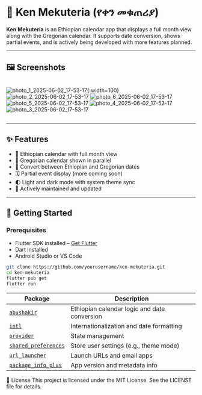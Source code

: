 # 📅 Ken Mekuteria (የቀን መቁጠሪያ)

**Ken Mekuteria** is an Ethiopian calendar app that displays a full month view along with the Gregorian calendar. It supports date conversion, shows partial events, and is actively being developed with more features planned.

---

## 🖼️ Screenshots
<div style="display: flex; flex-wrap: wrap; gap: 10px;">

![photo_1_2025-06-02_17-53-17](https://github.com/user-attachments/assets/2a4dce34-8647-467a-a6b1-1f23ec36efa2){:width=100}
![photo_2_2025-06-02_17-53-17](https://github.com/user-attachments/assets/86c533b2-0777-4c00-8142-aafe42bfba07)
![photo_6_2025-06-02_17-53-17](https://github.com/user-attachments/assets/21343a95-6f0c-487b-8f49-502f3e505297)
![photo_5_2025-06-02_17-53-17](https://github.com/user-attachments/assets/c385b429-6b25-4203-8ff7-20a5fb559295)
![photo_4_2025-06-02_17-53-17](https://github.com/user-attachments/assets/c1b1be92-5e3d-469a-8704-f33a2fa50447)
![photo_3_2025-06-02_17-53-17](https://github.com/user-attachments/assets/0ee8ba66-4d52-43cd-88f2-b07f2c68c932)
</div>


---

## ✨ Features

- 📆 Ethiopian calendar with full month view
- 📅 Gregorian calendar shown in parallel
- 🔁 Convert between Ethiopian and Gregorian dates
- 🗓️ Partial event display (more coming soon)
- 🌓 Light and dark mode with system theme sync
- 🔄 Actively maintained and updated

---

## 🚀 Getting Started

### Prerequisites
- Flutter SDK installed – [Get Flutter](https://flutter.dev)
- Dart installed
- Android Studio or VS Code

```bash
git clone https://github.com/yourusername/ken-mekuteria.git
cd ken-mekuteria
flutter pub get
flutter run
```


| Package                                                             | Description                                  |
| ------------------------------------------------------------------- | -------------------------------------------- |
| [`abushakir`](https://pub.dev/packages/abushakir)                   | Ethiopian calendar logic and date conversion |
| [`intl`](https://pub.dev/packages/intl)                             | Internationalization and date formatting     |
| [`provider`](https://pub.dev/packages/provider)                     | State management                             |
| [`shared_preferences`](https://pub.dev/packages/shared_preferences) | Store user settings (e.g., theme mode)       |
| [`url_launcher`](https://pub.dev/packages/url_launcher)             | Launch URLs and email apps                   |
| [`package_info_plus`](https://pub.dev/packages/package_info_plus)   | App version and metadata info                |


📜 License
This project is licensed under the MIT License.
See the LICENSE file for details.
